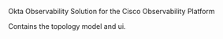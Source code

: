 Okta Observability Solution for the Cisco Observability Platform

Contains the topology model and ui.

